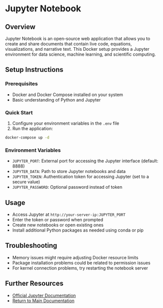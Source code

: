 # Jupyter Notebook

## Overview
Jupyter Notebook is an open-source web application that allows you to create and share documents that contain live code, equations, visualizations, and narrative text. This Docker setup provides a Jupyter environment for data science, machine learning, and scientific computing.

## Setup Instructions

### Prerequisites
- Docker and Docker Compose installed on your system
- Basic understanding of Python and Jupyter

### Quick Start
1. Configure your environment variables in the `.env` file
2. Run the application:
```sh
docker-compose up -d
```

### Environment Variables
- `JUPYTER_PORT`: External port for accessing the Jupyter interface (default: 8888)
- `JUPYTER_DATA`: Path to store Jupyter notebooks and data
- `JUPYTER_TOKEN`: Authentication token for accessing Jupyter (set to a secure value)
- `JUPYTER_PASSWORD`: Optional password instead of token

## Usage
- Access Jupyter at `http://your-server-ip:JUPYTER_PORT`
- Enter the token or password when prompted
- Create new notebooks or open existing ones
- Install additional Python packages as needed using conda or pip

## Troubleshooting
- Memory issues might require adjusting Docker resource limits
- Package installation problems could be related to permission issues
- For kernel connection problems, try restarting the notebook server

## Further Resources
- [Official Jupyter Documentation](https://jupyter.org/documentation)
- [Return to Main Documentation](../README.md)

